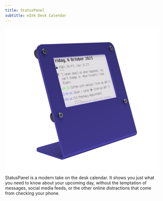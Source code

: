 ```yaml
---
title: StatusPanel
subtitle: eInk Desk Calendar
---
```


![](images/statuspanel.png)

<p class="info">
    StatusPanel is a modern take on the desk calendar. It shows you just what you need to know about your upcoming day, without the temptation of messages, social media feeds, or the other online distractions that come from checking your phone.
</p>

